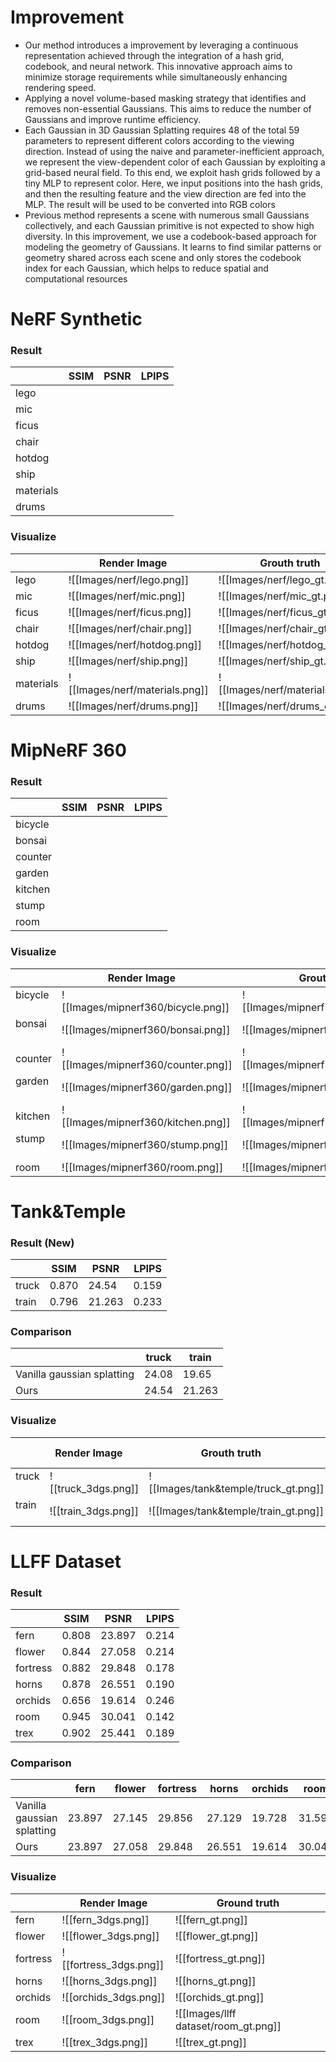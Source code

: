# Improvement

- Our method introduces a improvement by leveraging a continuous representation achieved through the integration of a hash grid, codebook, and neural network. This innovative approach aims to minimize storage requirements while simultaneously enhancing rendering speed.
- Applying a novel volume-based masking strategy that identifies and removes non-essential Gaussians. This aims to reduce the number of Gaussians and improve runtime efficiency.
- Each Gaussian in 3D Gaussian Splatting requires 48 of the total 59 parameters to represent different colors according to the viewing direction. Instead of using the naive and parameter-inefficient approach, we represent the view-dependent color of each Gaussian by exploiting a grid-based neural field. To this end, we exploit hash grids followed by a tiny MLP to represent color. Here, we input positions into the hash grids, and then the resulting feature and the view direction are fed into the MLP. The result will be used to be converted into RGB colors
- Previous method represents a scene with numerous small Gaussians collectively, and each Gaussian primitive is not expected to show high diversity. In this improvement, we use a codebook-based approach for modeling the geometry of Gaussians. It learns to find similar patterns or geometry shared across each scene and only stores the codebook index for each Gaussian, which helps to reduce spatial and computational resources
# NeRF Synthetic
### Result
|           | SSIM | PSNR | LPIPS |
| --------- | ---- | ---- | ----- |
| lego      |      |      |       |
| mic       |      |      |       |
| ficus     |      |      |       |
| chair     |      |      |       |
| hotdog    |      |      |       |
| ship      |      |      |       |
| materials |      |      |       |
| drums     |      |      |       | 
### Visualize
|          | Render Image    | Grouth truth     | 
| -------- | ------- | -------- |
| lego     | ![[Images/nerf/lego.png]] | ![[Images/nerf/lego_gt.png]] |
| mic      | ![[Images/nerf/mic.png]] | ![[Images/nerf/mic_gt.png]] |
| ficus    | ![[Images/nerf/ficus.png]] | ![[Images/nerf/ficus_gt.png]] |
| chair    | ![[Images/nerf/chair.png]] | ![[Images/nerf/chair_gt.png]] |
| hotdog   | ![[Images/nerf/hotdog.png]] | ![[Images/nerf/hotdog_gt.png]] |
| ship     | ![[Images/nerf/ship.png]] | ![[Images/nerf/ship_gt.png]] |
| materials| ![[Images/nerf/materials.png]] | ![[Images/nerf/materials_gt.png]] |
| drums    | ![[Images/nerf/drums.png]] | ![[Images/nerf/drums_gt.png]] |
# MipNeRF 360
### Result
|         | SSIM | PSNR | LPIPS |
| ------- | ---- | ---- | ----- |
| bicycle |      |      |       |
| bonsai  |      |      |       |
| counter |      |      |       |
| garden  |      |      |       |
| kitchen |      |      |       |
| stump   |      |      |       |
| room    |      |      |       | 

### Visualize
|          | Render Image    | Grouth truth     | 
| -------- | ------- | -------- |
| bicycle  | ![[Images/mipnerf360/bicycle.png]] | ![[Images/mipnerf360/bicycle_gt.png]] |
| bonsai   | ![[Images/mipnerf360/bonsai.png]] | ![[Images/mipnerf360/bonsai_gt.png]] |
| counter  | ![[Images/mipnerf360/counter.png]] | ![[Images/mipnerf360/counter_gt.png]] |
| garden   | ![[Images/mipnerf360/garden.png]] | ![[Images/mipnerf360/garden_gt.png]] |
| kitchen  | ![[Images/mipnerf360/kitchen.png]] | ![[Images/mipnerf360/kitchen_gt.png]] |
| stump    | ![[Images/mipnerf360/stump.png]] | ![[Images/mipnerf360/stump_gt.png]] |
| room     | ![[Images/mipnerf360/room.png]] | ![[Images/mipnerf360/room_gt.png]] |
# Tank&Temple
### Result (New)

|       | SSIM  | PSNR   | LPIPS |
| ----- | ----- | ------ | ----- |
| truck | 0.870 | 24.54  | 0.159 |
| train | 0.796 | 21.263 | 0.233 | 

### Comparison

|                            | truck | train  |
| -------------------------- | ----- | ------ |
| Vanilla gaussian splatting | 24.08 | 19.65  |
| Ours                       | 24.54 | 21.263 |
### Visualize
|          | Render Image    | Grouth truth     | 
| -------- | ------- | -------- |
| truck  | ![[truck_3dgs.png]] | ![[Images/tank&temple/truck_gt.png]] |
| train   | ![[train_3dgs.png]] | ![[Images/tank&temple/train_gt.png]] |

# LLFF Dataset

### Result

|          | SSIM  | PSNR   | LPIPS |
| -------- | ----- | ------ | ----- |
| fern     | 0.808 | 23.897 | 0.214 |
| flower   | 0.844 | 27.058 | 0.214 |
| fortress | 0.882 | 29.848 | 0.178 |
| horns    | 0.878 | 26.551 | 0.190 |
| orchids  | 0.656 | 19.614 | 0.246 |
| room     | 0.945 | 30.041 | 0.142 |
| trex     | 0.902 | 25.441 | 0.189 |

### Comparison


|                            | fern   | flower | fortress | horns  | orchids | room   | trex   |
| -------------------------- | ------ | ------ | -------- | ------ | ------- | ------ | ------ |
| Vanilla gaussian splatting | 23.897 | 27.145 | 29.856   | 27.129 | 19.728  | 31.593 | 25.45  |
| Ours                       | 23.897 | 27.058 | 29.848   | 26.551 | 19.614  | 30.041 | 25.441 |

### Visualize

|          | Render Image                      | Ground truth                         |
| -------- | --------------------------------- | ------------------------------------ |
| fern     | ![[fern_3dgs.png]]                     | ![[fern_gt.png]]                     |
| flower   | ![[flower_3dgs.png]]                   | ![[flower_gt.png]]                   |
| fortress | ![[fortress_3dgs.png]]                 | ![[fortress_gt.png]]                 |
| horns    | ![[horns_3dgs.png]]                    | ![[horns_gt.png]]                    |
| orchids  | ![[orchids_3dgs.png]]                  | ![[orchids_gt.png]]                  |
| room     | ![[room_3dgs.png]] | ![[Images/llff dataset/room_gt.png]] |
| trex     | ![[trex_3dgs.png]]                     | ![[trex_gt.png]]                     | 

